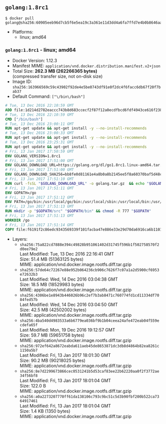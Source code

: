 ## `golang:1.8rc1`

```console
$ docker pull golang@sha256:60905eeb96d7cb5f6e5ea19c3a361e11d3dd4a6fa7ffd7e4b0b8646aafde7544
```

-	Platforms:
	-	linux; amd64

### `golang:1.8rc1` - linux; amd64

-	Docker Version: 1.12.3
-	Manifest MIME: `application/vnd.docker.distribution.manifest.v2+json`
-	Total Size: **262.3 MB (262266365 bytes)**  
	(compressed transfer size, not on-disk size)
-	Image ID: `sha256:163966569c59c43902f92de4e5be0743df91e0f2dc4f6facc6db67f20f7bab37`
-	Default Command: `["\/bin\/bash"]`

```dockerfile
# Tue, 13 Dec 2016 22:10:59 GMT
ADD file:1d214d2782eaccc743b8d683ccecf2f87f12a0ecdfbcd6fdf4943ce616f23870 in / 
# Tue, 13 Dec 2016 22:10:59 GMT
CMD ["/bin/bash"]
# Tue, 13 Dec 2016 23:00:11 GMT
RUN apt-get update && apt-get install -y --no-install-recommends 		ca-certificates 		curl 		wget 	&& rm -rf /var/lib/apt/lists/*
# Tue, 13 Dec 2016 23:00:33 GMT
RUN apt-get update && apt-get install -y --no-install-recommends 		bzr 		git 		mercurial 		openssh-client 		subversion 				procps 	&& rm -rf /var/lib/apt/lists/*
# Tue, 13 Dec 2016 23:25:31 GMT
RUN apt-get update && apt-get install -y --no-install-recommends 		g++ 		gcc 		libc6-dev 		make 		pkg-config 	&& rm -rf /var/lib/apt/lists/*
# Fri, 13 Jan 2017 17:50:59 GMT
ENV GOLANG_VERSION=1.8rc1
# Fri, 13 Jan 2017 17:51:00 GMT
ENV GOLANG_DOWNLOAD_URL=https://golang.org/dl/go1.8rc1.linux-amd64.tar.gz
# Fri, 13 Jan 2017 17:51:00 GMT
ENV GOLANG_DOWNLOAD_SHA256=bb8fe0d81161e4a8b0a8b2145ee5f8a60370baf5d48c07a83f6f09e1ad253bec
# Fri, 13 Jan 2017 17:51:10 GMT
RUN curl -fsSL "$GOLANG_DOWNLOAD_URL" -o golang.tar.gz 	&& echo "$GOLANG_DOWNLOAD_SHA256  golang.tar.gz" | sha256sum -c - 	&& tar -C /usr/local -xzf golang.tar.gz 	&& rm golang.tar.gz
# Fri, 13 Jan 2017 17:51:11 GMT
ENV GOPATH=/go
# Fri, 13 Jan 2017 17:51:12 GMT
ENV PATH=/go/bin:/usr/local/go/bin:/usr/local/sbin:/usr/local/bin:/usr/sbin:/usr/bin:/sbin:/bin
# Fri, 13 Jan 2017 17:51:13 GMT
RUN mkdir -p "$GOPATH/src" "$GOPATH/bin" && chmod -R 777 "$GOPATH"
# Fri, 13 Jan 2017 17:51:13 GMT
WORKDIR /go
# Fri, 13 Jan 2017 17:51:14 GMT
COPY file:f6191f2c86edc9343569339f101facba47e886e33e29d70da6916ca6b1101a53 in /usr/local/bin/ 
```

-	Layers:
	-	`sha256:75a822cd7888e394c49828b951061402d31745f596b1f502758570f2d0ee79e2`  
		Last Modified: Tue, 13 Dec 2016 22:16:41 GMT  
		Size: 51.4 MB (51363125 bytes)  
		MIME: application/vnd.docker.image.rootfs.diff.tar.gzip
	-	`sha256:57de64c72267e88e952b064236cb906c7626f7c07a1a2d5900cf6953e72632b3`  
		Last Modified: Wed, 14 Dec 2016 03:04:38 GMT  
		Size: 18.5 MB (18529983 bytes)  
		MIME: application/vnd.docker.image.rootfs.diff.tar.gzip
	-	`sha256:4306be1e8943b446026b96c2ef7b3ab8471c760774fd1cd11334df7084fed57b`  
		Last Modified: Wed, 14 Dec 2016 03:04:50 GMT  
		Size: 42.5 MB (42502002 bytes)  
		MIME: application/vnd.docker.image.rootfs.diff.tar.gzip
	-	`sha256:4ba540d4983533a6b6779ea036bf9b1b04ceea24afe472eab04f559ecdefa65f`  
		Last Modified: Mon, 19 Dec 2016 19:12:57 GMT  
		Size: 59.7 MB (59651758 bytes)  
		MIME: application/vnd.docker.image.rootfs.diff.tar.gzip
	-	`sha256:972ef642a8672eabda611aeb45de8653871dc3db8d4864b82ea8261c1150a5b7`  
		Last Modified: Fri, 13 Jan 2017 18:01:30 GMT  
		Size: 90.2 MB (90218025 bytes)  
		MIME: application/vnd.docker.image.rootfs.diff.tar.gzip
	-	`sha256:8e7d2299673866cec0531241b5d53caf83ee22b62220aa0f2f3772ae34f56bf8`  
		Last Modified: Fri, 13 Jan 2017 18:01:04 GMT  
		Size: 122.0 B  
		MIME: application/vnd.docker.image.rootfs.diff.tar.gzip
	-	`sha256:a0a2273207770ff61da138106c793c9bc51c5d3b90fbf200b522ca7364917461`  
		Last Modified: Fri, 13 Jan 2017 18:01:04 GMT  
		Size: 1.4 KB (1350 bytes)  
		MIME: application/vnd.docker.image.rootfs.diff.tar.gzip

